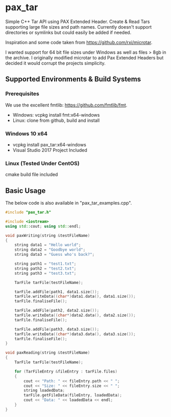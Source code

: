# pax_tar
Simple C++ Tar API using PAX Extended Header. Create &amp; Read Tars supporting large file sizes and path names. Currently doesn't support directories or symlinks but could easily be added if needed.

Inspiration and some code taken from https://github.com/rxi/microtar.

I wanted support for 64 bit file sizes under Windows as well as files > 8gb in the archive.  I originally modified microtar to add Pax Extended Headers but decided it would corrupt the projects simplicity.

## Supported Environments & Build Systems
### Prerequisites 
We use the excellent fmtlib: https://github.com/fmtlib/fmt.
- Windows: vcpkg install fmt:x64-windows
- Linux: clone from github, build and install

### Windows 10 x64
- vcpkg install pax_tar:x64-windows
- Visual Studio 2017 Project Included

### Linux (Tested Under CentOS)
cmake build file included

## Basic Usage
The below code is also available in "pax_tar_examples.cpp".

```cpp
#include "pax_tar.h"

#include <iostream>
using std::cout; using std::endl;

void paxWriting(string &testFileName)
{
    string data1 = "Hello world";
    string data2 = "Goodbye world";
    string data3 = "Guess who's back?";

    string path1 = "test1.txt";
    string path2 = "test2.txt";
    string path3 = "test3.txt";

    TarFile tarFile(testFileName);

    tarFile.addFile(path1, data1.size());
    tarFile.writeData((char*)data1.data(), data1.size());
    tarFile.finaliseFile();

    tarFile.addFile(path2, data2.size());
    tarFile.writeData((char*)data2.data(), data2.size());
    tarFile.finaliseFile();

    tarFile.addFile(path3, data3.size());
    tarFile.writeData((char*)data3.data(), data3.size());
    tarFile.finaliseFile();
}

void paxReading(string &testFileName)
{
    TarFile tarFile(testFileName);

    for (TarFileEntry &fileEntry : tarFile.files)
    {
        cout << "Path: " << fileEntry.path << " ";
        cout << "Size: " << fileEntry.size << " ";
        string loadedData;
        tarFile.getFileData(fileEntry, loadedData);
        cout << "Data: " << loadedData << endl;
    }
}
